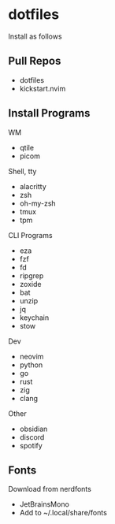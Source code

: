 # dotfiles
Install as follows

## Pull Repos
- dotfiles
- kickstart.nvim

## Install Programs
WM
- qtile
- picom

Shell, tty
- alacritty
- zsh
- oh-my-zsh
- tmux
- tpm

CLI Programs
- eza
- fzf
- fd
- ripgrep
- zoxide
- bat
- unzip
- jq
- keychain
- stow

Dev
- neovim
- python
- go
- rust
- zig
- clang

Other
- obsidian
- discord
- spotify

## Fonts
Download from nerdfonts
- JetBrainsMono
- Add to ~/.local/share/fonts
